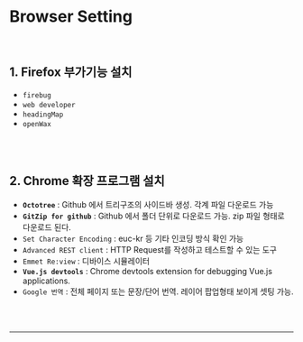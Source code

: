 # Browser Setting

<br>

## 1. Firefox 부가기능 설치

- `firebug`
- `web developer`
- `headingMap`
- `openWax`




<br><br>



## 2. Chrome 확장 프로그램 설치

* **`Octotree`** : Github 에서 트리구조의 사이드바 생성. 각계 파일 다운로드 가능
* **`GitZip for github`** : Github 에서 폴더 단위로 다운로드 가능. zip 파일 형태로 다운로드 된다.
* `Set Character Encoding` : euc-kr 등 기타 인코딩 방식 확인 가능
* `Advanced REST client` : HTTP Request를 작성하고 테스트할 수 있는 도구
* `Emmet Re:view` : 디바이스 시뮬레이터
* **`Vue.js devtools`** : Chrome devtools extension for debugging Vue.js applications.
* `Google 번역` : 전체 페이지 또는 문장/단어 번역. 레이어 팝업형태 보이게 셋팅 가능.




<br><br>

---

